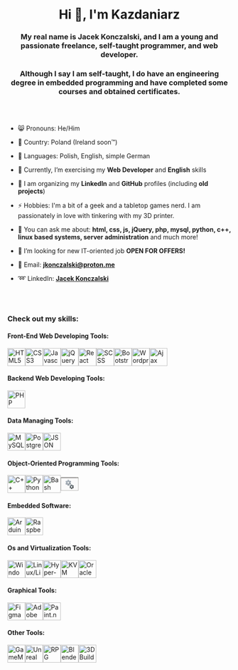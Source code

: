 <!--
**Kazdaniarz/Kazdaniarz** is a ✨ _special_ ✨ repository because its `README.md` (this file) appears on your GitHub profile.
-->

<h1 align="center">Hi 👋, I'm Kazdaniarz</h1>
<h3 align="center">My real name is Jacek Konczalski, and I am a young and passionate freelance, self-taught programmer, and web developer.</h3>
<h3 align="center">Although I say I am self-taught, I do have an engineering degree in embedded programming and have completed some courses and obtained certificates.</h3>

<br>
<br>

- 😸 Pronouns: He/Him

- 🏨 Country: Poland (Ireland soon™️)

- 👅 Languages: Polish, English, simple German
  
- 🌱 Currently, I’m exercising my **Web Developer** and **English** skills

- 🐢 I am organizing my **LinkedIn** and **GitHub** profiles (including **old projects**)

- ⚡ Hobbies: I'm a bit of a geek and a tabletop games nerd. I am passionately in love with tinkering with my 3D printer.

- 💬 You can ask me about: **html, css, js, jQuery, php, mysql, python, c++, linux based systems, server administration** and much more!

- 👯 I’m looking for new IT-oriented job **OPEN FOR OFFERS!**

- 📧 Email: <a href="mailto:jkonczalski@proton.me">**jkonczalski@proton.me**</a>

- ➿ LinkedIn: <a href="https://www.linkedin.com/in/jacek-konczalski-2684232b6">**Jacek Konczalski**</a>

<br>
<br>

<h3 align="left">Check out my skills:</h3>
<h4 align="left">Front-End Web Developing Tools:</h4>
<p align="left" style="display: flex; flex-direction: row;">
  <img style="width: 40px; height: 40px;" title="HTML5" src="https://cdn.jsdelivr.net/gh/devicons/devicon@latest/icons/html5/html5-original-wordmark.svg" />
  <img style="width: 40px; height: 40px;" title="CSS3" src="https://cdn.jsdelivr.net/gh/devicons/devicon@latest/icons/css3/css3-original-wordmark.svg" />
  <img style="width: 40px; height: 40px;" title="Javascript" src="https://cdn.jsdelivr.net/gh/devicons/devicon@latest/icons/javascript/javascript-plain.svg" />
  <img style="width: 40px; height: 40px;" title="jQuery" src="https://cdn.jsdelivr.net/gh/devicons/devicon@latest/icons/jquery/jquery-plain-wordmark.svg" /> 
  <img style="width: 40px; height: 40px;" title="React" src="https://cdn.jsdelivr.net/gh/devicons/devicon@latest/icons/react/react-original-wordmark.svg" />
  <img style="width: 40px; height: 40px;" title="SCSS" src="https://cdn.jsdelivr.net/gh/devicons/devicon@latest/icons/sass/sass-original.svg" />
  <img style="width: 40px; height: 40px;" title="Bootstrap" src="https://cdn.jsdelivr.net/gh/devicons/devicon@latest/icons/bootstrap/bootstrap-original-wordmark.svg" />
  <img style="width: 40px; height: 40px;" title="Wordpress" src="https://cdn.jsdelivr.net/gh/devicons/devicon@latest/icons/wordpress/wordpress-plain-wordmark.svg" />
  <img style="width: 40px; height: 40px;" title="Ajax" src="https://www.bsitsoftware.com/images/ajax/ajax_frameworks_BSIT_Software_Services_Web_And_App_Development_Company_In_India.png" />
</p>
<h4 align="left">Backend Web Developing Tools:</h4>
<p align="left" style="display: flex; flex-direction: row;">
  <img style="width: 40px; height: 40px;" title="PHP" src="https://cdn.jsdelivr.net/gh/devicons/devicon@latest/icons/php/php-original.svg" />
</p>
<h4 align="left">Data Managing Tools:</h4>
<p align="left" style="display: flex; flex-direction: row;">
  <img style="width: 40px; height: 40px;" title="MySQL" src="https://cdn.jsdelivr.net/gh/devicons/devicon@latest/icons/mysql/mysql-original-wordmark.svg" />
  <img style="width: 40px; height: 40px;" title="PostgreSQL" src="https://cdn.jsdelivr.net/gh/devicons/devicon@latest/icons/postgresql/postgresql-plain-wordmark.svg" />
  <img style="width: 40px; height: 40px;" title="JSON" src="https://cdn.jsdelivr.net/gh/devicons/devicon@latest/icons/json/json-original.svg" />
</p>
<h4 align="left">Object-Oriented Programming Tools:</h4>
<p align="left" style="display: flex; flex-direction: row;">
  <img style="width: 40px; height: 40px;" title="C++" src="https://cdn.jsdelivr.net/gh/devicons/devicon@latest/icons/cplusplus/cplusplus-original.svg" />  
  <img style="width: 40px; height: 40px;" title="Python" src="https://cdn.jsdelivr.net/gh/devicons/devicon@latest/icons/python/python-original-wordmark.svg" />
  <img style="width: 40px; height: 40px;" title="Bash" src="https://cdn.jsdelivr.net/gh/devicons/devicon@latest/icons/bash/bash-original.svg" />
  <img style="width: 40px; height: 40px;" title="Batch File" src="https://raw.githubusercontent.com/github/explore/58ff7d84bcc6dff955c67ddba1f702c793dc670d/topics/batch-file/batch-file.png" />
</p>
<h4 align="left">Embedded Software:</h4>
<p align="left" style="display: flex; flex-direction: row;">
  <img style="width: 40px; height: 40px;" title="Arduino" src="https://cdn.jsdelivr.net/gh/devicons/devicon@latest/icons/arduino/arduino-original-wordmark.svg" />
  <img style="width: 40px; height: 40px;" title="RaspberryPi" src="https://cdn.jsdelivr.net/gh/devicons/devicon@latest/icons/raspberrypi/raspberrypi-original.svg" />
</p>
<h4 align="left">Os and Virtualization Tools:</h4>
<p align="left" style="display: flex; flex-direction: row;">
  <img style="width: 40px; height: 40px;" title="Windows/Windows Server" src="https://cdn.jsdelivr.net/gh/devicons/devicon@latest/icons/windows11/windows11-original.svg" />
  <img style="width: 40px; height: 40px;" title="Linux/Linux Server" src="https://cdn.jsdelivr.net/gh/devicons/devicon@latest/icons/linux/linux-original.svg" />
  <img style="width: 40px; height: 40px;" title="Hyper-V" src="https://www.masterdc.com/mydata/myuploads/2020/11/Hyper-V.svg" />
  <img style="width: 40px; height: 40px;" title="KVM" src="https://www.bacula.lat/wp-content/uploads/2019/05/logo_lvm.png" />
  <img style="width: 40px; height: 40px;" title="Oracle VirtualBox" src="https://upload.wikimedia.org/wikipedia/commons/d/d5/Virtualbox_logo.png" />
</p>
<h4 align="left">Graphical Tools:</h4>
<p align="left" style="display: flex; flex-direction: row;">
  <img style="width: 40px; height: 40px;" title="Figma" src="https://cdn4.iconfinder.com/data/icons/logos-brands-in-colors/3000/figma-logo-512.png" />
  <img style="width: 40px; height: 40px;" title="Adobe Photoshop" src="https://upload.wikimedia.org/wikipedia/commons/thumb/a/af/Adobe_Photoshop_CC_icon.svg/1200px-Adobe_Photoshop_CC_icon.svg.png" />
  <img style="width: 40px; height: 40px;" title="Paint.net" src="https://static.wikia.nocookie.net/logopedia/images/4/4e/Paint.NET_2014_Icon.png/revision/latest?cb=20220510141516" />
</p>
<h4 align="left">Other Tools:</h4>
<p align="left" style="display: flex; flex-direction: row;">
  <img style="width: 40px; height: 40px;" title="GameMaker Studio 2" src="https://encrypted-tbn0.gstatic.com/images?q=tbn:ANd9GcT-0H9VpOhjf78-nHiCq0VVa3PSN7yphffuQS6hg3GyNZ3J_XuC1Lwqus-F1jDfL9GcJbA&usqp=CAU" />
  <img style="width: 40px; height: 40px;" title="Unreal Engine 5" src="https://cdn.icon-icons.com/icons2/2389/PNG/512/unreal_engine_logo_icon_144771.png" />
  <img style="width: 40px; height: 40px;" title="RPG Maker MV" src="https://victorenginescripts.files.wordpress.com/2015/11/mvlogo21.png" />
  <img style="width: 40px; height: 40px;" title="Blender" src="https://upload.wikimedia.org/wikipedia/commons/thumb/0/0c/Blender_logo_no_text.svg/2503px-Blender_logo_no_text.svg.png" />
  <img style="width: 40px; height: 40px;" title="3D Builder" src="https://static.wikia.nocookie.net/logopedia/images/8/8a/3D_Builder.svg/revision/latest?cb=20170928220843" />
</p>
